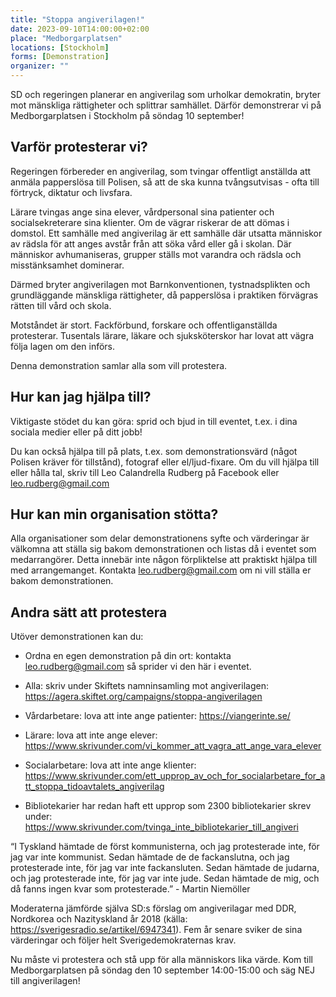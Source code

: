 ```yaml
---
title: "Stoppa angiverilagen!"
date: 2023-09-10T14:00:00+02:00
place: "Medborgarplatsen"
locations: [Stockholm]
forms: [Demonstration]
organizer: ""
---
```


SD och regeringen planerar en angiverilag som urholkar demokratin, bryter mot mänskliga rättigheter och splittrar samhället. Därför demonstrerar vi på Medborgarplatsen i Stockholm på söndag 10 september!

## Varför protesterar vi?

Regeringen förbereder en angiverilag, som tvingar offentligt anställda att anmäla papperslösa till Polisen, så att de ska kunna tvångsutvisas - ofta till förtryck, diktatur och livsfara.

Lärare tvingas ange sina elever, vårdpersonal sina patienter och socialsekreterare sina klienter. Om de vägrar riskerar de att dömas i domstol.
Ett samhälle med angiverilag är ett samhälle där utsatta människor av rädsla för att anges avstår från att söka vård eller gå i skolan. Där människor avhumaniseras, grupper ställs mot varandra och rädsla och misstänksamhet dominerar.

Därmed bryter angiverilagen mot Barnkonventionen, tystnadsplikten och grundläggande mänskliga rättigheter, då papperslösa i praktiken förvägras rätten till vård och skola.

Motståndet är stort. Fackförbund, forskare och offentliganställda protesterar. Tusentals lärare, läkare och sjuksköterskor har lovat att vägra följa lagen om den införs.

Denna demonstration samlar alla som vill protestera.

## Hur kan jag hjälpa till?

Viktigaste stödet du kan göra: sprid och bjud in till eventet, t.ex. i dina sociala medier eller på ditt jobb!

Du kan också hjälpa till på plats, t.ex. som demonstrationsvärd (något Polisen kräver för tillstånd), fotograf eller el/ljud-fixare. Om du vill hjälpa till eller hålla tal, skriv till Leo Calandrella Rudberg på Facebook eller [leo.rudberg@gmail.com](mailto:leo.rudberg@gmail.com)

## Hur kan min organisation stötta?

Alla organisationer som delar demonstrationens syfte och värderingar är välkomna att ställa sig bakom demonstrationen och listas då i eventet som medarrangörer. Detta innebär inte någon förpliktelse att praktiskt hjälpa till med arrangemanget. Kontakta [leo.rudberg@gmail.com](mailto:leo.rudberg@gmail.com) om ni vill ställa er bakom demonstrationen.

## Andra sätt att protestera

Utöver demonstrationen kan du:

- Ordna en egen demonstration på din ort: kontakta [leo.rudberg@gmail.com](mailto:leo.rudberg@gmail.com) så sprider vi den här i eventet.

- Alla: skriv under Skiftets namninsamling mot angiverilagen: https://agera.skiftet.org/campaigns/stoppa-angiverilagen

- Vårdarbetare: lova att inte ange patienter: https://viangerinte.se/

- Lärare: lova att inte ange elever: https://www.skrivunder.com/vi_kommer_att_vagra_att_ange_vara_elever

- Socialarbetare: lova att inte ange klienter: https://www.skrivunder.com/ett_upprop_av_och_for_socialarbetare_for_att_stoppa_tidoavtalets_angiverilag

- Bibliotekarier har redan haft ett upprop som 2300 bibliotekarier skrev under: https://www.skrivunder.com/tvinga_inte_bibliotekarier_till_angiveri

“I Tyskland hämtade de först kommunisterna, och jag protesterade inte, för jag var inte kommunist. Sedan hämtade de de fackanslutna, och jag protesterade inte, för jag var inte fackansluten. Sedan hämtade de judarna, och jag protesterade inte, för jag var inte jude. Sedan hämtade de mig, och då fanns ingen kvar som protesterade.” - Martin Niemöller

Moderaterna jämförde själva SD:s förslag om angiverilagar med DDR, Nordkorea och Nazityskland år 2018 (källa: https://sverigesradio.se/artikel/6947341). Fem år senare sviker de sina värderingar och följer helt Sverigedemokraternas krav.

Nu måste vi protestera och stå upp för alla människors lika värde. Kom till Medborgarplatsen på söndag den 10 september 14:00-15:00 och säg NEJ till angiverilagen! 
